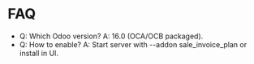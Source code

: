 # FAQ

- Q: Which Odoo version? A: 16.0 (OCA/OCB packaged).
- Q: How to enable? A: Start server with --addon sale_invoice_plan or install in UI.
